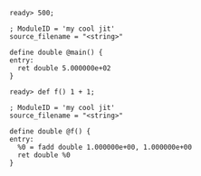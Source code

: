 `ready> 500;`

```
; ModuleID = 'my cool jit'
source_filename = "<string>"

define double @main() {
entry:
  ret double 5.000000e+02
}
```


`ready> def f() 1 + 1;`

```
; ModuleID = 'my cool jit'
source_filename = "<string>"

define double @f() {
entry:
  %0 = fadd double 1.000000e+00, 1.000000e+00
  ret double %0
}
```
